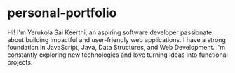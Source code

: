 # personal-portfolio
Hi! I'm Yerukola Sai Keerthi, an aspiring software developer passionate about building impactful and user-friendly web applications. I have a strong foundation in JavaScript, Java, Data Structures, and Web Development. I'm constantly exploring new technologies and love turning ideas into functional projects.
